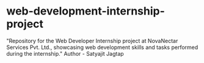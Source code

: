 # web-development-internship-project
"Repository for the Web Developer Internship project at NovaNectar Services Pvt. Ltd., showcasing web development skills and tasks performed during the internship."
Author - Satyajit Jagtap
